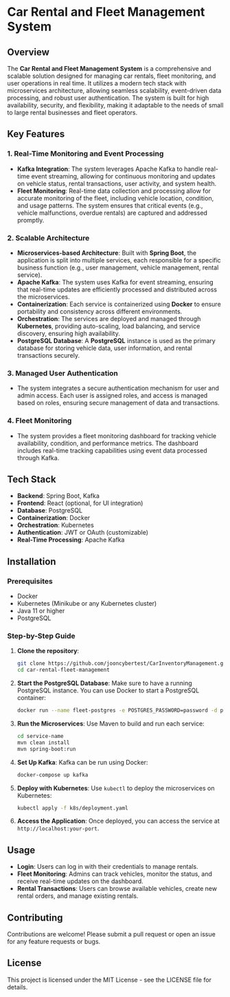 # Car Rental and Fleet Management System

## Overview

The **Car Rental and Fleet Management System** is a comprehensive and scalable solution designed for managing car rentals, fleet monitoring, and user operations in real time. It utilizes a modern tech stack with microservices architecture, allowing seamless scalability, event-driven data processing, and robust user authentication. The system is built for high availability, security, and flexibility, making it adaptable to the needs of small to large rental businesses and fleet operators.

## Key Features

### 1. Real-Time Monitoring and Event Processing
- **Kafka Integration**: The system leverages Apache Kafka to handle real-time event streaming, allowing for continuous monitoring and updates on vehicle status, rental transactions, user activity, and system health.
- **Fleet Monitoring**: Real-time data collection and processing allow for accurate monitoring of the fleet, including vehicle location, condition, and usage patterns. The system ensures that critical events (e.g., vehicle malfunctions, overdue rentals) are captured and addressed promptly.

### 2. Scalable Architecture
- **Microservices-based Architecture**: Built with **Spring Boot**, the application is split into multiple services, each responsible for a specific business function (e.g., user management, vehicle management, rental service).
- **Apache Kafka**: The system uses Kafka for event streaming, ensuring that real-time updates are efficiently processed and distributed across the microservices.
- **Containerization**: Each service is containerized using **Docker** to ensure portability and consistency across different environments.
- **Orchestration**: The services are deployed and managed through **Kubernetes**, providing auto-scaling, load balancing, and service discovery, ensuring high availability.
- **PostgreSQL Database**: A **PostgreSQL** instance is used as the primary database for storing vehicle data, user information, and rental transactions securely.
  
### 3. Managed User Authentication
- The system integrates a secure authentication mechanism for user and admin access. Each user is assigned roles, and access is managed based on roles, ensuring secure management of data and transactions.
  
### 4. Fleet Monitoring
- The system provides a fleet monitoring dashboard for tracking vehicle availability, condition, and performance metrics. The dashboard includes real-time tracking capabilities using event data processed through Kafka.

## Tech Stack

- **Backend**: Spring Boot, Kafka
- **Frontend**: React (optional, for UI integration)
- **Database**: PostgreSQL
- **Containerization**: Docker
- **Orchestration**: Kubernetes
- **Authentication**: JWT or OAuth (customizable)
- **Real-Time Processing**: Apache Kafka

## Installation

### Prerequisites
- Docker
- Kubernetes (Minikube or any Kubernetes cluster)
- Java 11 or higher
- PostgreSQL

### Step-by-Step Guide

1. **Clone the repository**:
    ```bash
    git clone https://github.com/jooncybertest/CarInventoryManagement.git
    cd car-rental-fleet-management
    ```

2. **Start the PostgreSQL Database**:
    Make sure to have a running PostgreSQL instance. You can use Docker to start a PostgreSQL container:
    ```bash
    docker run --name fleet-postgres -e POSTGRES_PASSWORD=password -d postgres
    ```

3. **Run the Microservices**:
    Use Maven to build and run each service:
    ```bash
    cd service-name
    mvn clean install
    mvn spring-boot:run
    ```

4. **Set Up Kafka**:
    Kafka can be run using Docker:
    ```bash
    docker-compose up kafka
    ```

5. **Deploy with Kubernetes**:
    Use `kubectl` to deploy the microservices on Kubernetes:
    ```bash
    kubectl apply -f k8s/deployment.yaml
    ```

6. **Access the Application**:
    Once deployed, you can access the service at `http://localhost:your-port`.

## Usage

- **Login**: Users can log in with their credentials to manage rentals.
- **Fleet Monitoring**: Admins can track vehicles, monitor the status, and receive real-time updates on the dashboard.
- **Rental Transactions**: Users can browse available vehicles, create new rental orders, and manage existing rentals.

## Contributing

Contributions are welcome! Please submit a pull request or open an issue for any feature requests or bugs.

## License

This project is licensed under the MIT License - see the LICENSE file for details.
